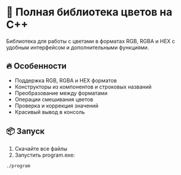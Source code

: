 # 🌈 Полная библиотека цветов на C++

Библиотека для работы с цветами в форматах RGB, RGBA и HEX с удобным интерфейсом и дополнительными функциями.

## 🔥 Особенности

- Поддержка RGB, RGBA и HEX форматов
- Конструкторы из компонентов и строковых названий
- Преобразование между форматами
- Операции смешивания цветов
- Проверка и коррекция значений
- Красивый вывод в консоль

## 📦 Запуск

1. Скачайте все файлы
2. Запустить program.exe:
   
```bash
./program
